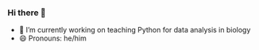 ### Hi there 👋

- 🔭 I’m currently working on teaching Python for data analysis in biology
- 😄 Pronouns: he/him

